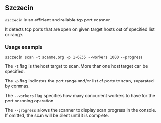 ## Szczecin

`szczecin` is an efficient and reliable tcp port scanner.

It detects tcp ports that are open on given target hosts out of specified list or range.

### Usage example

```
szczecin scan -t scanme.org -p 1-6535 --workers 1000 --progress
```

The `-t` flag is the host target to scan. More than one host target can be specified.

The `-p` flag indicates the port range and/or list of ports to scan, separated by commas.

The `--workers` flag specifies how many concurrent workers to have for the port scanning operation.

The `--progress` allows the scanner to display scan progress in the console. If omitted, the scan will be silent until it is complete.
